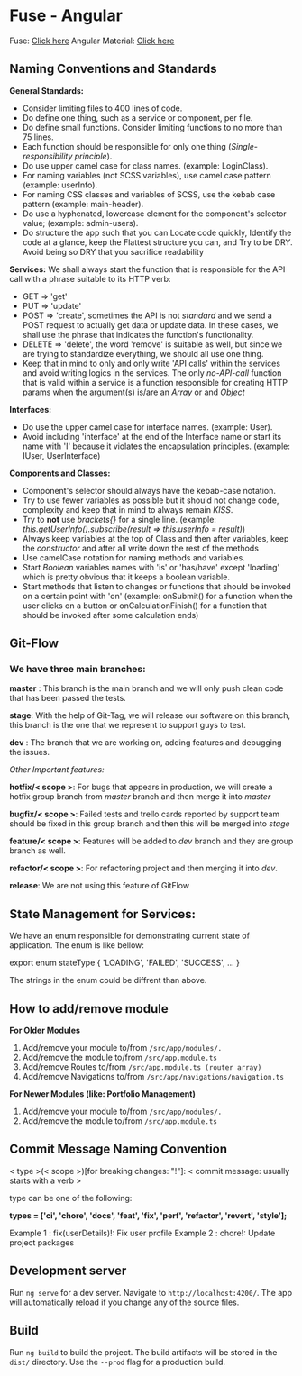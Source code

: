 # Fuse - Angular

Fuse: [Click here](http://fusetheme.com/)
Angular Material: [Click here](https://material.angular.io/)

## Naming Conventions and Standards

**General Standards:**

-   Consider limiting files to 400 lines of code.
-   Do define one thing, such as a service or component, per file.
-   Do define small functions. Consider limiting functions to no more than 75 lines.
-   Each function should be responsible for only one thing (_Single-responsibility principle_).
-   Do use upper camel case for class names. (example: LoginClass).
-   For naming variables (not SCSS variables), use camel case pattern (example: userInfo).
-   For naming CSS classes and variables of SCSS, use the kebab case pattern (example: main-header).
-   Do use a hyphenated, lowercase element for the component's selector value; (example: admin-users).
-   Do structure the app such that you can Locate code quickly, Identify the code at a glance, keep the Flattest structure you can, and Try to be DRY. Avoid being so DRY that you sacrifice readability

**Services:**
We shall always start the function that is responsible for the API call with a phrase suitable to its HTTP verb:

-   GET => 'get'
-   PUT => 'update'
-   POST => 'create', sometimes the API is not _standard_ and we send a POST request to actually get data or update data. In these cases, we shall use the phrase that indicates the function's functionality.
-   DELETE => 'delete', the word 'remove' is suitable as well, but since we are trying to standardize everything, we should all use one thing.
-   Keep that in mind to only and only write 'API calls' within the services and avoid writing logics in the services. The only _no-API-call_ function that is valid within a service is a function responsible for creating HTTP params when the argument(s) is/are an _Array_ or and _Object_

**Interfaces:**

-   Do use the upper camel case for interface names. (example: User).
-   Avoid including 'interface' at the end of the Interface name or start its name with 'I' because it violates the encapsulation principles. (example: IUser, UserInterface)

**Components and Classes:**

-   Component's selector should always have the kebab-case notation.
-   Try to use fewer variables as possible but it should not change code, complexity and keep that in mind to always remain _KISS_.
-   Try to **not** use _brackets{}_ for a single line. (example: _this.getUserInfo().subscribe(result => this.userInfo = result)_)
-   Always keep variables at the top of Class and then after variables, keep the _constructor_ and after all write down the rest of the methods
-   Use camelCase notation for naming methods and variables.
-   Start _Boolean_ variables names with 'is' or 'has/have' except 'loading' which is pretty obvious that it keeps a boolean variable.
-   Start methods that listen to changes or functions that should be invoked on a certain point with 'on' (example: onSubmit() for a function when the user clicks on a button or onCalculationFinish() for a function that should be invoked after some calculation ends)

## Git-Flow

### We have three main branches:

**master** : This branch is the main branch and we will only push clean code that has been passed the tests.

**stage**: With the help of Git-Tag, we will release our software on this branch, this branch is the one that we represent to support guys to test.

**dev** : The branch that we are working on, adding features and debugging the issues.

_Other Important features:_

**hotfix/< scope >**: For bugs that appears in production, we will create a hotfix group branch from _master_ branch and then merge it into _master_

**bugfix/< scope >**: Failed tests and trello cards reported by support team should be fixed in this group branch and then this will be merged into _stage_

**feature/< scope >**: Features will be added to _dev_ branch and they are group branch as well.

**refactor/< scope >**: For refactoring project and then merging it into _dev_.

**release**: We are not using this feature of GitFlow

## State Management for Services:

We have an enum responsible for demonstrating current state of application. The enum is like bellow:

export enum stateType {
'LOADING',
'FAILED',
'SUCCESS',
...
}

The strings in the enum could be diffrent than above.

## How to add/remove module

**For Older Modules**

1. Add/remove your module to/from `/src/app/modules/.`
1. Add/remove the module to/from `/src/app.module.ts`
1. Add/remove Routes to/from `/src/app.module.ts (router array)`
1. Add/remove Navigations to/from `/src/app/navigations/navigation.ts`

**For Newer Modules (like: Portfolio Management)**

1. Add/remove your module to/from `/src/app/modules/.`
1. Add/remove the module to/from `/src/app.module.ts`

## Commit Message Naming Convention

< type >(< scope >)[for breaking changes: "!"]: < commit message: usually starts with a verb >

type can be one of the following:

**types = ['ci', 'chore', 'docs', 'feat', 'fix', 'perf', 'refactor', 'revert', 'style'];**

Example 1 : fix(userDetails)!: Fix user profile
Example 2 : chore!: Update project packages

## Development server

Run `ng serve` for a dev server. Navigate to `http://localhost:4200/`. The app will automatically reload if you change any of the source files.

## Build

Run `ng build` to build the project. The build artifacts will be stored in the `dist/` directory. Use the `--prod` flag for a production build.
